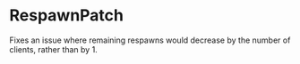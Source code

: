 # RespawnPatch

Fixes an issue where remaining respawns would decrease by the number of clients, rather than by 1.